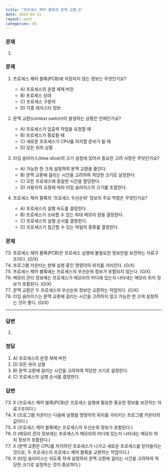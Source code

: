 ```yaml
---
title: "프로세스 제어 블록과 문맥 교환_Q"
date: 2024-04-11
layout: post
categories: OS
---
```

### 문제

1.  

### 문제

1.  프로세스 제어 블록(PCB)에 저장되지 않는 정보는 무엇인가요?
    
    *   A) 프로세스의 운영 체제 버전
    *   B) 프로세스 상태
    *   C) 프로세스 구분자
    *   D) 각종 레지스터 정보
2.  문맥 교환(context switch)이 발생하는 상황은 언제인가요?
    
    *   A) 프로세스가 입출력 작업을 요청할 때
    *   B) 프로세스가 종료될 때
    *   C) 새로운 프로세스가 CPU를 차지할 준비가 될 때
    *   D) 모든 위의 상황
3.  타임 슬라이스(time slice)의 크기 설정에 있어서 중요한 고려 사항은 무엇인가요?
    
    *   A) 가능한 한 크게 설정하여 문맥 교환을 줄인다.
    *   B) 문맥 교환에 걸리는 시간을 고려하여 적당한 크기로 설정한다.
    *   C) 모든 프로세스에 동일한 시간을 할당한다.
    *   D) 사용자의 요청에 따라 타임 슬라이스의 크기를 조절한다.
4.  프로세스 제어 블록의 '프로세스 우선순위' 정보의 주요 역할은 무엇인가요?
    
    *   A) 프로세스의 실행 속도를 결정한다.
    *   B) 프로세스가 소비할 수 있는 최대 메모리 양을 결정한다.
    *   C) 프로세스의 실행 순서를 결정한다.
    *   D) 프로세스가 접근할 수 있는 파일의 종류를 결정한다.

### 문제

73.  프로세스 제어 블록(PCB)은 프로세스 실행에 불필요한 정보만을 보관하는 자료구조이다. (O/X)
74.  프로그램 카운터는 현재 실행 중인 명령어의 위치를 가리킨다. (O/X)
75.  프로세스 제어 블록에는 프로세스의 우선순위 정보가 포함되지 않는다. (O/X)
76.  메모리 관리 정보에는 프로세스가 메모리의 어디에 있는지 나타내는 메모리 위치 정보가 포함된다. (O/X)
77.  문맥 교환은 두 프로세스의 우선순위 정보만 교환하는 작업이다. (O/X)
78.  타임 슬라이스는 문맥 교환에 걸리는 시간을 고려하지 않고 가능한 한 크게 설정하는 것이 좋다. (O/X)



<hr>



### 답변

1.  


### 정답

1.  A) 프로세스의 운영 체제 버전
2.  D) 모든 위의 상황
3.  B) 문맥 교환에 걸리는 시간을 고려하여 적당한 크기로 설정한다.
4.  C) 프로세스의 실행 순서를 결정한다.


### 답변

73.  X (프로세스 제어 블록(PCB)은 프로세스 실행에 필요한 중요한 정보를 보관하는 자료구조이다.)
74.  X (프로그램 카운터는 다음에 실행될 명령어의 위치를 가리키는 프로그램 카운터의 값이다.)
75.  X (프로세스 제어 블록에는 프로세스의 우선순위 정보가 포함된다.)
76.  O (메모리 관리 정보에는 프로세스가 메모리의 어디에 있는지 나타내는 메모리 위치 정보가 포함된다.)
77.  X (문맥 교환은 CPU를 차지하던 프로세스가 나가고 새로운 프로세스를 받아들이는 것으로, 두 프로세스의 프로세스 제어 블록을 교환하는 작업이다.)
78.  X (타임 슬라이스는 되도록 작게 설정하되 문맥 교환에 걸리는 시간을 고려하여 적당한 크기로 설정하는 것이 중요하다.)

